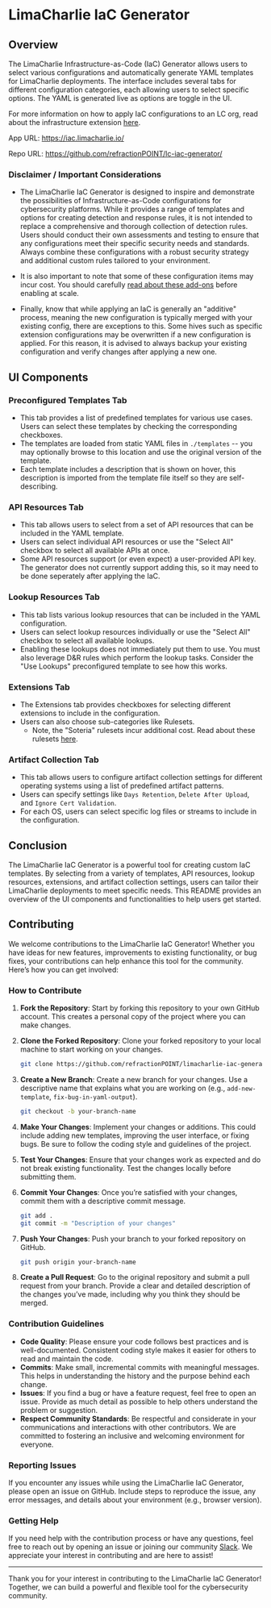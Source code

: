 # LimaCharlie IaC Generator

## Overview

The LimaCharlie Infrastructure-as-Code (IaC) Generator allows users to select various configurations and automatically generate YAML templates for LimaCharlie deployments. The interface includes several tabs for different configuration categories, each allowing users to select specific options. The YAML is generated live as options are toggle in the UI.

For more information on how to apply IaC configurations to an LC org, read about the infrastructure extension [here](https://docs.limacharlie.io/docs/extensions-lc-extensions-infrastructure).

App URL: https://iac.limacharlie.io/

Repo URL: https://github.com/refractionPOINT/lc-iac-generator/

### Disclaimer / Important Considerations

- The LimaCharlie IaC Generator is designed to inspire and demonstrate the possibilities of Infrastructure-as-Code configurations for cybersecurity platforms. While it provides a range of templates and options for creating detection and response rules, it is not intended to replace a comprehensive and thorough collection of detection rules. Users should conduct their own assessments and testing to ensure that any configurations meet their specific security needs and standards. Always combine these configurations with a robust security strategy and additional custom rules tailored to your environment.

- It is also important to note that some of these configuration items may incur cost. You should carefully [read about these add-ons](https://app.limacharlie.io/add-ons/) before enabling at scale.

- Finally, know that while applying an IaC is generally an "additive" process, meaning the new configuration is typically merged with your existing config, there are exceptions to this. Some hives such as specific extension configurations may be overwritten if a new configuration is applied. For this reason, it is advised to always backup your existing configuration and verify changes after applying a new one.

## UI Components

### Preconfigured Templates Tab

- This tab provides a list of predefined templates for various use cases. Users can select these templates by checking the corresponding checkboxes.
- The templates are loaded from static YAML files in `./templates` -- you may optionally browse to this location and use the original version of the template.
- Each template includes a description that is shown on hover, this description is imported from the template file itself so they are self-describing.

### API Resources Tab

- This tab allows users to select from a set of API resources that can be included in the YAML template.
- Users can select individual API resources or use the "Select All" checkbox to select all available APIs at once.
- Some API resources support (or even expect) a user-provided API key. The generator does not currently support adding this, so it may need to be done seperately after applying the IaC.

### Lookup Resources Tab

- This tab lists various lookup resources that can be included in the YAML configuration.
- Users can select lookup resources individually or use the "Select All" checkbox to select all available lookups.
- Enabling these lookups does not immediately put them to use. You must also leverage D&R rules which perform the lookup tasks. Consider the "Use Lookups" preconfigured template to see how this works.

### Extensions Tab

- The Extensions tab provides checkboxes for selecting different extensions to include in the configuration.
- Users can also choose sub-categories like Rulesets.
    - Note, the "Soteria" rulesets incur additional cost. Read about these rulesets [here](https://docs.limacharlie.io/docs/detection-and-response-managed-rulesets-soteria-rules).

### Artifact Collection Tab

- This tab allows users to configure artifact collection settings for different operating systems using a list of predefined artifact patterns.
- Users can specify settings like `Days Retention`, `Delete After Upload`, and `Ignore Cert Validation`.
- For each OS, users can select specific log files or streams to include in the configuration.

## Conclusion

The LimaCharlie IaC Generator is a powerful tool for creating custom IaC templates. By selecting from a variety of templates, API resources, lookup resources, extensions, and artifact collection settings, users can tailor their LimaCharlie deployments to meet specific needs. This README provides an overview of the UI components and functionalities to help users get started.

## Contributing

We welcome contributions to the LimaCharlie IaC Generator! Whether you have ideas for new features, improvements to existing functionality, or bug fixes, your contributions can help enhance this tool for the community. Here’s how you can get involved:

### How to Contribute

1. **Fork the Repository**: Start by forking this repository to your own GitHub account. This creates a personal copy of the project where you can make changes.

2. **Clone the Forked Repository**: Clone your forked repository to your local machine to start working on your changes.
    ```bash
    git clone https://github.com/refractionPOINT/limacharlie-iac-generator.git
    ```

3. **Create a New Branch**: Create a new branch for your changes. Use a descriptive name that explains what you are working on (e.g., `add-new-template`, `fix-bug-in-yaml-output`).
    ```bash
    git checkout -b your-branch-name
    ```

4. **Make Your Changes**: Implement your changes or additions. This could include adding new templates, improving the user interface, or fixing bugs. Be sure to follow the coding style and guidelines of the project.

5. **Test Your Changes**: Ensure that your changes work as expected and do not break existing functionality. Test the changes locally before submitting them.

6. **Commit Your Changes**: Once you’re satisfied with your changes, commit them with a descriptive commit message.
    ```bash
    git add .
    git commit -m "Description of your changes"
    ```

7. **Push Your Changes**: Push your branch to your forked repository on GitHub.
    ```bash
    git push origin your-branch-name
    ```

8. **Create a Pull Request**: Go to the original repository and submit a pull request from your branch. Provide a clear and detailed description of the changes you’ve made, including why you think they should be merged.

### Contribution Guidelines

- **Code Quality**: Please ensure your code follows best practices and is well-documented. Consistent coding style makes it easier for others to read and maintain the code.
- **Commits**: Make small, incremental commits with meaningful messages. This helps in understanding the history and the purpose behind each change.
- **Issues**: If you find a bug or have a feature request, feel free to open an issue. Provide as much detail as possible to help others understand the problem or suggestion.
- **Respect Community Standards**: Be respectful and considerate in your communications and interactions with other contributors. We are committed to fostering an inclusive and welcoming environment for everyone.

### Reporting Issues

If you encounter any issues while using the LimaCharlie IaC Generator, please open an issue on GitHub. Include steps to reproduce the issue, any error messages, and details about your environment (e.g., browser version).

### Getting Help

If you need help with the contribution process or have any questions, feel free to reach out by opening an issue or joining our community [Slack](https://slack.limacharlie.io). We appreciate your interest in contributing and are here to assist!

---

Thank you for your interest in contributing to the LimaCharlie IaC Generator! Together, we can build a powerful and flexible tool for the cybersecurity community.
